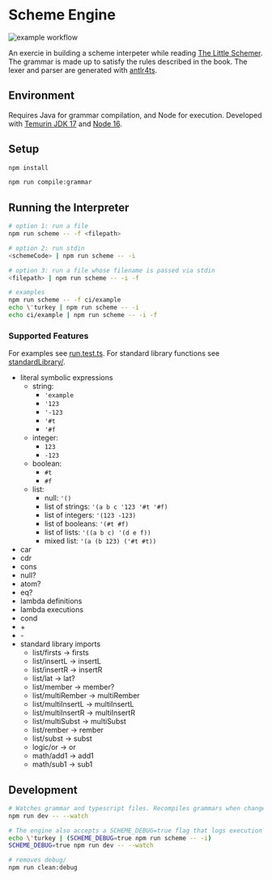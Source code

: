# Scheme Engine

![example workflow](https://github.com/rachidlamouri/scheme-engine/actions/workflows/ci.yaml/badge.svg)

An exercie in building a scheme interpeter while reading [The Little Schemer](https://mitpress.mit.edu/books/little-schemer-fourth-edition). The grammar is made up to satisfy the rules described in the book. The lexer and parser are generated with [antlr4ts](https://www.npmjs.com/package/antlr4ts).

## Environment

Requires Java for grammar compilation, and Node for execution. Developed with [Temurin JDK 17](https://adoptium.net/index.htm) and [Node 16](https://nodejs.org/).

## Setup

```bash
npm install

npm run compile:grammar
```

## Running the Interpreter

```bash
# option 1: run a file
npm run scheme -- -f <filepath>

# option 2: run stdin
<schemeCode> | npm run scheme -- -i

# option 3: run a file whose filename is passed via stdin
<filepath> | npm run scheme -- -i -f

# examples
npm run scheme -- -f ci/example
echo \'turkey | npm run scheme -- -i
echo ci/example | npm run scheme -- -i -f
```

### Supported Features

For examples see [run.test.ts](./src/run.test.ts). For standard library functions see [standardLibrary/](./standardLibrary/).

- literal symbolic expressions
  - string:
    - `'example`
    - `'123`
    - `'-123`
    - `'#t`
    - `'#f`
  - integer:
    - `123`
    - `-123`
  - boolean:
    - `#t`
    - `#f`
  - list:
    - null: `'()`
    - list of strings: `'(a b c '123 '#t '#f)`
    - list of integers: `'(123 -123)`
    - list of booleans: `'(#t #f)`
    - list of lists: `'((a b c) '(d e f))`
    - mixed list: `'(a (b 123) ('#t #t))`
- car
- cdr
- cons
- null?
- atom?
- eq?
- lambda definitions
- lambda executions
- cond
- \+
- \-
- standard library imports
  - list/firsts -> firsts
  - list/insertL -> insertL
  - list/insertR -> insertR
  - list/lat -> lat?
  - list/member -> member?
  - list/multiRember -> multiRember
  - list/multiInsertL -> multiInsertL
  - list/multiInsertR -> multiInsertR
  - list/multiSubst -> multiSubst
  - list/rember -> rember
  - list/subst -> subst
  - logic/or -> or
  - math/add1 -> add1
  - math/sub1 -> sub1

## Development

```bash
# Watches grammar and typescript files. Recompiles grammars when changed, and reruns tests on all file changes
npm run dev -- --watch

# The engine also accepts a SCHEME_DEBUG=true flag that logs execution info to debug/<current-datetime>
echo \'turkey | (SCHEME_DEBUG=true npm run scheme -- -i)
SCHEME_DEBUG=true npm run dev -- --watch

# removes debug/
npm run clean:debug
```
